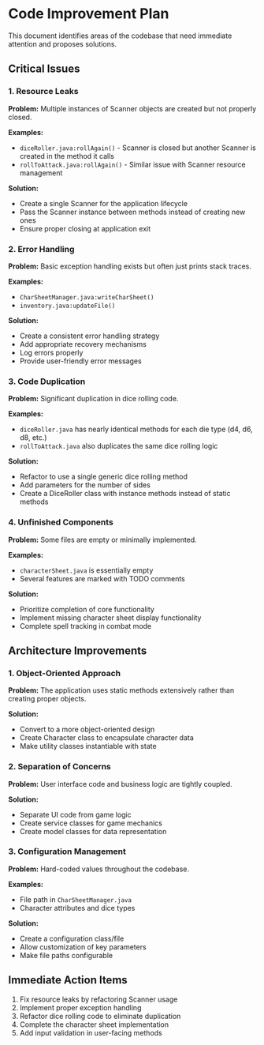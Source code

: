 # Code Improvement Plan

This document identifies areas of the codebase that need immediate attention and proposes solutions.

## Critical Issues

### 1. Resource Leaks

**Problem:** Multiple instances of Scanner objects are created but not properly closed.

**Examples:**
- `diceRoller.java:rollAgain()` - Scanner is closed but another Scanner is created in the method it calls
- `rollToAttack.java:rollAgain()` - Similar issue with Scanner resource management

**Solution:**
- Create a single Scanner for the application lifecycle
- Pass the Scanner instance between methods instead of creating new ones
- Ensure proper closing at application exit

### 2. Error Handling

**Problem:** Basic exception handling exists but often just prints stack traces.

**Examples:**
- `CharSheetManager.java:writeCharSheet()`
- `inventory.java:updateFile()`

**Solution:**
- Create a consistent error handling strategy
- Add appropriate recovery mechanisms
- Log errors properly
- Provide user-friendly error messages

### 3. Code Duplication

**Problem:** Significant duplication in dice rolling code.

**Examples:**
- `diceRoller.java` has nearly identical methods for each die type (d4, d6, d8, etc.)
- `rollToAttack.java` also duplicates the same dice rolling logic

**Solution:**
- Refactor to use a single generic dice rolling method
- Add parameters for the number of sides
- Create a DiceRoller class with instance methods instead of static methods

### 4. Unfinished Components

**Problem:** Some files are empty or minimally implemented.

**Examples:**
- `characterSheet.java` is essentially empty
- Several features are marked with TODO comments

**Solution:**
- Prioritize completion of core functionality
- Implement missing character sheet display functionality
- Complete spell tracking in combat mode

## Architecture Improvements

### 1. Object-Oriented Approach

**Problem:** The application uses static methods extensively rather than creating proper objects.

**Solution:**
- Convert to a more object-oriented design
- Create Character class to encapsulate character data
- Make utility classes instantiable with state

### 2. Separation of Concerns

**Problem:** User interface code and business logic are tightly coupled.

**Solution:**
- Separate UI code from game logic
- Create service classes for game mechanics
- Create model classes for data representation

### 3. Configuration Management

**Problem:** Hard-coded values throughout the codebase.

**Examples:**
- File path in `CharSheetManager.java`
- Character attributes and dice types

**Solution:**
- Create a configuration class/file
- Allow customization of key parameters
- Make file paths configurable

## Immediate Action Items

1. Fix resource leaks by refactoring Scanner usage
2. Implement proper exception handling
3. Refactor dice rolling code to eliminate duplication
4. Complete the character sheet implementation
5. Add input validation in user-facing methods